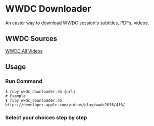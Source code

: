 # WWDC Downloader

An easier way to download WWDC session's subtitles, PDFs, videos.

## WWDC Sources

[WWDC All Videos](https://developer.apple.com/videos/all-videos/)

## Usage

### Run Command

```shell
$ ruby wwdc_downloader.rb {url}
# Example
$ ruby wwdc_downloader.rb https://developer.apple.com/videos/play/wwdc2016/416/
```

### Select your choices step by step

